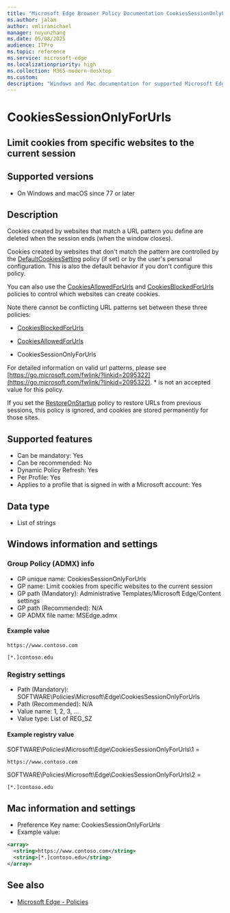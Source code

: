 ```yaml
---
title: "Microsoft Edge Browser Policy Documentation CookiesSessionOnlyForUrls"
ms.author: jalam
author: vmliramichael
manager: nuyunzhang
ms.date: 05/08/2025
audience: ITPro
ms.topic: reference
ms.service: microsoft-edge
ms.localizationpriority: high
ms.collection: M365-modern-desktop
ms.custom:
description: "Windows and Mac documentation for supported Microsoft Edge Browser policy: Limit cookies from specific websites to the current session"
---
```


<!--THIS FILE IS AUTOMATICALLY GENERATED. MANUAL CHANGES WILL BE OVERWRITTEN.-->
<!--Please contact the Microsoft Edge Manageability team with any questions.-->

# CookiesSessionOnlyForUrls

## Limit cookies from specific websites to the current session


## Supported versions

- On Windows and macOS since 77 or later

## Description

Cookies created by websites that match a URL pattern you define are deleted when the session ends (when the window closes).

Cookies created by websites that don't match the pattern are controlled by the [DefaultCookiesSetting](DefaultCookiesSetting.md) policy (if set) or by the user's personal configuration. This is also the default behavior if you don't configure this policy.

You can also use the [CookiesAllowedForUrls](CookiesAllowedForUrls.md) and [CookiesBlockedForUrls](CookiesBlockedForUrls.md) policies to control which websites can create cookies.

Note there cannot be conflicting URL patterns set between these three policies:

- [CookiesBlockedForUrls](CookiesBlockedForUrls.md)

- [CookiesAllowedForUrls](CookiesAllowedForUrls.md)

- CookiesSessionOnlyForUrls

For detailed information on valid url patterns, please see [https://go.microsoft.com/fwlink/?linkid=2095322](https://go.microsoft.com/fwlink/?linkid=2095322). * is not an accepted value for this policy.

If you set the [RestoreOnStartup](RestoreOnStartup.md) policy to restore URLs from previous sessions, this policy is ignored, and cookies are stored permanently for those sites.

## Supported features

- Can be mandatory: Yes
- Can be recommended: No
- Dynamic Policy Refresh: Yes
- Per Profile: Yes
- Applies to a profile that is signed in with a Microsoft account: Yes

## Data type

- List of strings

## Windows information and settings

### Group Policy (ADMX) info

- GP unique name: CookiesSessionOnlyForUrls
- GP name: Limit cookies from specific websites to the current session
- GP path (Mandatory): Administrative Templates/Microsoft Edge/Content settings
- GP path (Recommended): N/A
- GP ADMX file name: MSEdge.admx

#### Example value

```
https://www.contoso.com
```

```
[*.]contoso.edu
```

### Registry settings

- Path (Mandatory): SOFTWARE\Policies\Microsoft\Edge\CookiesSessionOnlyForUrls
- Path (Recommended): N/A
- Value name: 1, 2, 3, ...
- Value type: List of REG_SZ

#### Example registry value

SOFTWARE\Policies\Microsoft\Edge\CookiesSessionOnlyForUrls\1 =
```
https://www.contoso.com
```

SOFTWARE\Policies\Microsoft\Edge\CookiesSessionOnlyForUrls\2 =
```
[*.]contoso.edu
```




## Mac information and settings

- Preference Key name: CookiesSessionOnlyForUrls
- Example value:

```xml
<array>
  <string>https://www.contoso.com</string>
  <string>[*.]contoso.edu</string>
</array>
```

## See also
- [Microsoft Edge - Policies](../microsoft-edge-policies.md)
